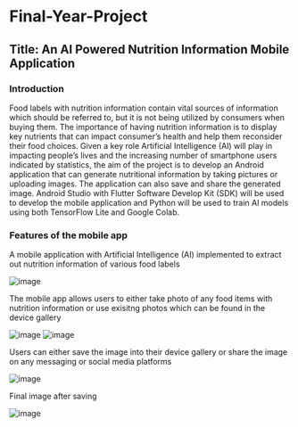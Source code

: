 # Final-Year-Project

## Title: An AI Powered Nutrition Information Mobile Application

### Introduction

Food labels with nutrition information contain vital sources of information which should be referred to, but it is not being utilized by consumers when buying them. The importance of having nutrition information is to display key nutrients that can impact consumer’s health and help them reconsider their food choices. Given a key role Artificial Intelligence (AI) will play in impacting people’s lives and the increasing number of smartphone users indicated by statistics, the aim of the project is to develop an Android application that can generate nutritional information by taking pictures or uploading images. The application can also save and share the generated image. Android Studio with Flutter Software Develop Kit (SDK) will be used to develop the mobile application and Python will be used to train AI models using both TensorFlow Lite and Google Colab. 	

### Features of the mobile app

A mobile application with Artificial Intelligence (AI) implemented to extract out nutrition information of various food labels 

![image](https://user-images.githubusercontent.com/91517916/236836542-8141a1e9-15c9-4e0d-82e5-2a66850c0aec.png)

The mobile app allows users to either take photo of any food items with nutrition information or use exisitng photos which can be found in the device gallery

![image](https://user-images.githubusercontent.com/91517916/236836615-8b1a88ae-8a2c-4f41-869e-9c23b71270bd.png)
![image](https://user-images.githubusercontent.com/91517916/236836626-c2c0dac6-cf36-455a-ba34-c1bb34a468d8.png)

Users can either save the image into their device gallery or share the image on any messaging or social media platforms 

![image](https://user-images.githubusercontent.com/91517916/236836636-3533d790-aeed-4763-9f59-dc9fb4d5e73b.png)

Final image after saving 

![image](https://user-images.githubusercontent.com/91517916/236838039-0d4a25d0-37d3-4a70-ab22-1a8db6bca4cb.png)
